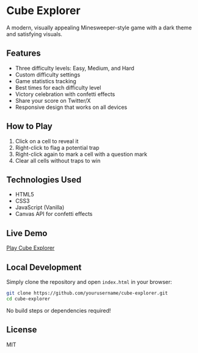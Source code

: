 # Cube Explorer

A modern, visually appealing Minesweeper-style game with a dark theme and satisfying visuals.

## Features

- Three difficulty levels: Easy, Medium, and Hard
- Custom difficulty settings
- Game statistics tracking
- Best times for each difficulty level
- Victory celebration with confetti effects
- Share your score on Twitter/X
- Responsive design that works on all devices

## How to Play

1. Click on a cell to reveal it
2. Right-click to flag a potential trap
3. Right-click again to mark a cell with a question mark
4. Clear all cells without traps to win

## Technologies Used

- HTML5
- CSS3
- JavaScript (Vanilla)
- Canvas API for confetti effects

## Live Demo

[Play Cube Explorer](https://cube-explorer.vercel.app/)

## Local Development

Simply clone the repository and open `index.html` in your browser:

```bash
git clone https://github.com/yourusername/cube-explorer.git
cd cube-explorer
```

No build steps or dependencies required!

## License

MIT